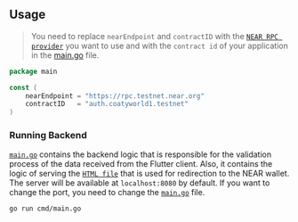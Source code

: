 <!-- USAGE EXAMPLES -->

## Usage

> You need to replace `nearEndpoint` and `contractID` with the [`NEAR RPC provider`](https://docs.near.org/api/rpc/providers) you want to use and with the `contract id` of your application in the [main.go](./backend/cmd/main.go#L15-L18) file.
```go
package main

const (
	nearEndpoint = "https://rpc.testnet.near.org"
	contractID   = "auth.coatyworld1.testnet"
)
```

### Running Backend
[`main.go`](./cmd/main.go) contains the backend logic that is responsible for the validation process of the data received from the Flutter client.
Also, it contains the logic of serving the [`HTML file`](./index.html) that is used for redirection to the NEAR wallet.  
The server will be available at `localhost:8080` by default. If you want to change the port, you need to change the [`main.go`](./cmd/main.go#L108) file.

```sh
go run cmd/main.go
```
